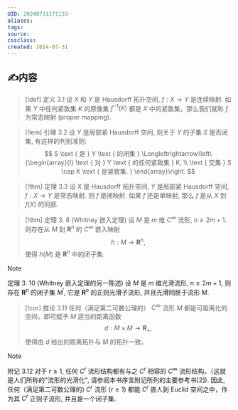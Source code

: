 ```yaml
---
UID: 20240731171133 
aliases: 
tags: 
source: 
cssclass: 
created: 2024-07-31
---
```


## ✍内容
> [!def]
> 定义 3.1 设 $X$ 和 $Y$ 是 Hausdorff 拓扑空间, $f: X \rightarrow Y$ 是连续映射. 如果 $Y$ 中任何紧致集 $K$ 的原像集 $f^{-1}(K)$ 都是 $X$ 中的紧致集，那么我们就称 $f$ 为常态映射 (proper mapping).

> [!lem]
> 引理 3.2 设 $Y$ 是局部紧 Hausdorff 空间, 则关于 $Y$ 的子集 $S$ 是否闭集, 有这样的判别准则:$$
S \text { 是 } Y \text { 的闭集 } \Longleftrightarrow\left\{\begin{array}{l}
\text { 对 } Y \text { 的任何紧致集 } K, \\
\text { 交集 } S \cap K \text { 是紧致集. }
\end{array}\right.
$$

> [!thm]
> 定理 3.3 设 $X$ 是 Hausdorff 拓扑空间, $Y$ 是局部紧 Hausdorff 空间, $f: X \rightarrow Y$ 是常态映射. 则 $f$ 是闭映射. 如果 $f$ 还是单映射, 那么 $f$ 是从 $X$ 到 $f(X)$ 的同胚.

> [!thm]
> 定理 3. 8 (Whitney 嵌入定理) 设 $M$ 是 $m$ 维 $C^{\infty}$ 流形, $n \geqslant 2 m+1$. 则存在从 $M$ 到 $\boldsymbol{R}^n$ 的 $C^{\infty}$ 嵌入映射$$h: M \rightarrow \boldsymbol{R}^n,$$
使得 $h(M)$ 是 $\boldsymbol{R}^n$ 中的闭子集.

> [!NOTE]
> 定理 3. 10 (Whitney 嵌入定理的另一陈述) 设 $M$ 是 $m$ 维光滑流形, $n \geqslant 2 m+1$, 则存在 $\boldsymbol{R}^n$ 的闭子集 $M^{\prime}$, 它是 $\boldsymbol{R}^n$ 的正则光滑子流形, 并且光滑同胚于流形 $M$.

> [!cor]
> 推论 3.11 任何（满足第二可数公理的） $C^{\infty}$ 流形 $M$ 都是可距离化的空间，即可赋予 $M$ 适当的距离函数$$d: M \times M \rightarrow \boldsymbol{R}_{+},$$
使得由 $d$ 给出的距离拓扑与 $M$ 的拓扑一致。

> [!NOTE]
> 附记 3.12 对于 $r \geqslant 1$, 任何 $C^r$ 流形结构都有与之 $C^r$ 相容的 $C^{\infty}$ 流形结构。（这就是人们所称的"流形的光滑化", 请参阅本书序言附记所列的主要参考书[2]). 因此, 任何（满足第二可数公理的) $C^r$ 流形 $(r \geqslant 1)$ 都能 $C^r$ 嵌人到 Euclid 空间之中，作为其 $C^r$ 正则子流形, 并且是一个闭子集.

